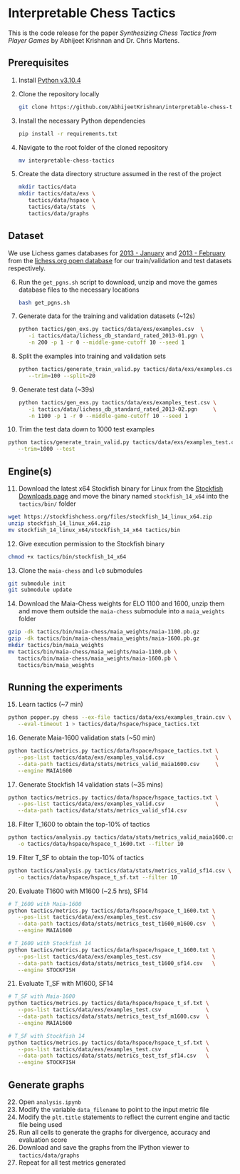 # Interpretable Chess Tactics

This is the code release for the paper *Synthesizing Chess Tactics from Player Games* by Abhijeet Krishnan and Dr. Chris Martens.

## Prerequisites

1. Install [Python v3.10.4](https://www.python.org/downloads/)

2. Clone the repository locally

   ```bash
   git clone https://github.com/AbhijeetKrishnan/interpretable-chess-tactics.git
   ```

3. Install the necessary Python dependencies

   ```bash
   pip install -r requirements.txt
   ```

4. Navigate to the root folder of the cloned repository

   ```bash
   mv interpretable-chess-tactics
   ```

5. Create the data directory structure assumed in the rest of the project

   ```bash
   mkdir tactics/data
   mkdir tactics/data/exs \
      tactics/data/hspace \
      tactics/data/stats  \
      tactics/data/graphs
   ```

## Dataset

We use Lichess games databases for [2013 -
   January](https://database.lichess.org/standard/lichess_db_standard_rated_2013-01.pgn.bz2) and [2013 - February](https://database.lichess.org/standard/lichess_db_standard_rated_2013-02.pgn.bz2) from
   the [lichess.org open database](https://database.lichess.org/) for our train/validation and test datasets respectively. 

6. Run the `get_pgns.sh` script to download, unzip and move the games database files to the necessary locations

   ```bash
   bash get_pgns.sh
   ```

7. Generate data for the training and validation datasets (~12s)

   ```bash
   python tactics/gen_exs.py tactics/data/exs/examples.csv  \
      -i tactics/data/lichess_db_standard_rated_2013-01.pgn \
      -n 200 -p 1 -r 0 --middle-game-cutoff 10 --seed 1
   ```

8. Split the examples into training and validation sets

   ```bash
   python tactics/generate_train_valid.py tactics/data/exs/examples.csv \
      --trim=100 --split=20
   ```

9. Generate test data (~39s)

   ```bash
   python tactics/gen_exs.py tactics/data/exs/examples_test.csv \
      -i tactics/data/lichess_db_standard_rated_2013-02.pgn     \
      -n 1100 -p 1 -r 0 --middle-game-cutoff 10 --seed 1
   ```

10. Trim the test data down to 1000 test examples

   ```bash
   python tactics/generate_train_valid.py tactics/data/exs/examples_test.csv \
      --trim=1000 --test
   ```

## Engine(s)

11. Download the latest x64 Stockfish binary for Linux from the [Stockfish Downloads page](https://stockfishchess.org/files/stockfish_14_linux_x64.zip) and move the binary named
   `stockfish_14_x64` into the `tactics/bin/` folder

   ```bash
   wget https://stockfishchess.org/files/stockfish_14_linux_x64.zip
   unzip stockfish_14_linux_x64.zip
   mv stockfish_14_linux_x64/stockfish_14_x64 tactics/bin
   ```

12. Give execution permission to the Stockfish binary 

   ```bash
   chmod +x tactics/bin/stockfish_14_x64
   ```

13. Clone the `maia-chess` and `lc0` submodules

   ```bash
   git submodule init
   git submodule update
   ```

14. Download the Maia-Chess weights for ELO 1100 and 1600, unzip them and move them outside the `maia-chess` submodule into a `maia_weights` folder

   ```bash
   gzip -dk tactics/bin/maia-chess/maia_weights/maia-1100.pb.gz
   gzip -dk tactics/bin/maia-chess/maia_weights/maia-1600.pb.gz
   mkdir tactics/bin/maia_weights
   mv tactics/bin/maia-chess/maia_weights/maia-1100.pb \
      tactics/bin/maia-chess/maia_weights/maia-1600.pb \
      tactics/bin/maia_weights
   ```

## Running the experiments

15. Learn tactics (~7 min)

   ```bash
   python popper.py chess --ex-file tactics/data/exs/examples_train.csv \
      --eval-timeout 1 > tactics/data/hspace/hspace_tactics.txt
   ```

16. Generate Maia-1600 validation stats (~50 min)

   ```bash
   python tactics/metrics.py tactics/data/hspace/hspace_tactics.txt \
      --pos-list tactics/data/exs/examples_valid.csv                \
      --data-path tactics/data/stats/metrics_valid_maia1600.csv     \
      --engine MAIA1600
   ```

17. Generate Stockfish 14 validation stats (~35 mins)

   ```bash
   python tactics/metrics.py tactics/data/hspace/hspace_tactics.txt \
      --pos-list tactics/data/exs/examples_valid.csv                \
      --data-path tactics/data/stats/metrics_valid_sf14.csv
   ```

18. Filter T_1600 to obtain the top-10% of tactics

   ```bash
   python tactics/analysis.py tactics/data/stats/metrics_valid_maia1600.csv \
      -o tactics/data/hspace/hspace_t_1600.txt --filter 10
   ```

19. Filter T_SF to obtain the top-10% of tactics

   ```bash
   python tactics/analysis.py tactics/data/stats/metrics_valid_sf14.csv \
      -o tactics/data/hspace/hspace_t_sf.txt --filter 10
   ```

20. Evaluate T1600 with M1600 (~2.5 hrs), SF14

   ```bash
   # T_1600 with Maia-1600
   python tactics/metrics.py tactics/data/hspace/hspace_t_1600.txt \
      --pos-list tactics/data/exs/examples_test.csv                \
      --data-path tactics/data/stats/metrics_test_t1600_m1600.csv  \
      --engine MAIA1600

   # T_1600 with Stockfish 14
   python tactics/metrics.py tactics/data/hspace/hspace_t_1600.txt \
      --pos-list tactics/data/exs/examples_test.csv                \
      --data-path tactics/data/stats/metrics_test_t1600_sf14.csv   \
      --engine STOCKFISH
   ```

21. Evaluate T_SF with M1600, SF14

   ```bash
   # T_SF with Maia-1600
   python tactics/metrics.py tactics/data/hspace/hspace_t_sf.txt \
      --pos-list tactics/data/exs/examples_test.csv              \
      --data-path tactics/data/stats/metrics_test_tsf_m1600.csv  \
      --engine MAIA1600

   # T_SF with Stockfish 14
   python tactics/metrics.py tactics/data/hspace/hspace_t_sf.txt \
      --pos-list tactics/data/exs/examples_test.csv              \
      --data-path tactics/data/stats/metrics_test_tsf_sf14.csv   \
      --engine STOCKFISH
   ```

## Generate graphs

22. Open `analysis.ipynb`
23. Modify the variable `data_filename` to point to the input metric file
24. Modify the `plt.title` statements to reflect the current engine and tactic file being used
25. Run all cells to generate the graphs for divergence, accuracy and evaluation score
26. Download and save the graphs from the IPython viewer to `tactics/data/graphs`
27. Repeat for all test metrics generated